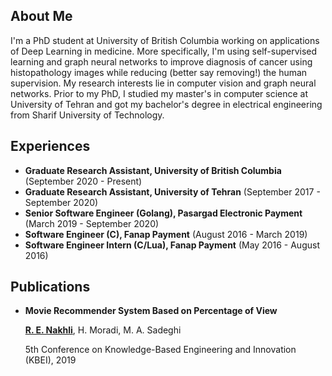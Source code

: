 ## About Me

I'm a PhD student at University of British Columbia working on applications of Deep Learning in medicine. More specifically, I'm using self-supervised learning and graph neural networks to improve diagnosis of cancer using histopathology images while reducing (better say removing!) the human supervision. My research interests lie in computer vision and graph neural networks.
Prior to my PhD, I studied my master's in computer science at University of Tehran and got my bachelor's degree in electrical engineering from Sharif University of Technology. 

## Experiences

- **Graduate Research Assistant, University of British Columbia** 
  (September 2020 - Present)
- **Graduate Research Assistant, University of Tehran** 
  (September 2017 - September 2020)
- **Senior Software Engineer (Golang), Pasargad Electronic Payment** 
  (March 2019 - September 2020)
- **Software Engineer (C), Fanap Payment** 
  (August 2016 - March 2019)
- **Software Engineer Intern (C/Lua), Fanap Payment** 
  (May 2016 - August 2016)

## Publications

- **Movie Recommender System Based on Percentage of View** 

  **<u>R. E. Nakhli**</u>, H. Moradi, M. A. Sadeghi

  5th Conference on Knowledge-Based Engineering and Innovation (KBEI), 2019

